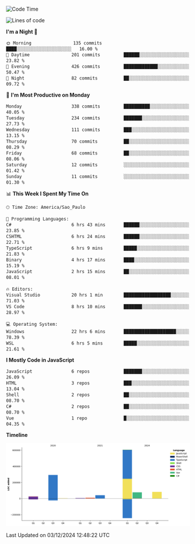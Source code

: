 <!--START_SECTION:waka-->
![Code Time](http://img.shields.io/badge/Code%20Time-2%2C931%20hrs%2055%20mins-blue)

![Lines of code](https://img.shields.io/badge/From%20Hello%20World%20I%27ve%20Written-1.1%20million%20lines%20of%20code-blue)

**I'm a Night 🦉** 

```text
🌞 Morning                135 commits         ████░░░░░░░░░░░░░░░░░░░░░   16.00 % 
🌆 Daytime                201 commits         ██████░░░░░░░░░░░░░░░░░░░   23.82 % 
🌃 Evening                426 commits         █████████████░░░░░░░░░░░░   50.47 % 
🌙 Night                  82 commits          ██░░░░░░░░░░░░░░░░░░░░░░░   09.72 % 
```
📅 **I'm Most Productive on Monday** 

```text
Monday                   338 commits         ██████████░░░░░░░░░░░░░░░   40.05 % 
Tuesday                  234 commits         ███████░░░░░░░░░░░░░░░░░░   27.73 % 
Wednesday                111 commits         ███░░░░░░░░░░░░░░░░░░░░░░   13.15 % 
Thursday                 70 commits          ██░░░░░░░░░░░░░░░░░░░░░░░   08.29 % 
Friday                   68 commits          ██░░░░░░░░░░░░░░░░░░░░░░░   08.06 % 
Saturday                 12 commits          ░░░░░░░░░░░░░░░░░░░░░░░░░   01.42 % 
Sunday                   11 commits          ░░░░░░░░░░░░░░░░░░░░░░░░░   01.30 % 
```


📊 **This Week I Spent My Time On** 

```text
🕑︎ Time Zone: America/Sao_Paulo

💬 Programming Languages: 
C#                       6 hrs 43 mins       ██████░░░░░░░░░░░░░░░░░░░   23.85 % 
CSHTML                   6 hrs 24 mins       ██████░░░░░░░░░░░░░░░░░░░   22.71 % 
TypeScript               6 hrs 9 mins        █████░░░░░░░░░░░░░░░░░░░░   21.83 % 
Binary                   4 hrs 17 mins       ████░░░░░░░░░░░░░░░░░░░░░   15.19 % 
JavaScript               2 hrs 15 mins       ██░░░░░░░░░░░░░░░░░░░░░░░   08.01 % 

🔥 Editors: 
Visual Studio            20 hrs 1 min        ██████████████████░░░░░░░   71.03 % 
VS Code                  8 hrs 10 mins       ███████░░░░░░░░░░░░░░░░░░   28.97 % 

💻 Operating System: 
Windows                  22 hrs 6 mins       ████████████████████░░░░░   78.39 % 
WSL                      6 hrs 5 mins        █████░░░░░░░░░░░░░░░░░░░░   21.61 % 
```

**I Mostly Code in JavaScript** 

```text
JavaScript               6 repos             ███████░░░░░░░░░░░░░░░░░░   26.09 % 
HTML                     3 repos             ███░░░░░░░░░░░░░░░░░░░░░░   13.04 % 
Shell                    2 repos             ██░░░░░░░░░░░░░░░░░░░░░░░   08.70 % 
C#                       2 repos             ██░░░░░░░░░░░░░░░░░░░░░░░   08.70 % 
Vue                      1 repo              █░░░░░░░░░░░░░░░░░░░░░░░░   04.35 % 
```



**Timeline**

![Lines of Code chart](https://raw.githubusercontent.com/jonhoffmam/jonhoffmam/master/assets/bar_graph.png)


 Last Updated on 03/12/2024 12:48:22 UTC
<!--END_SECTION:waka-->
